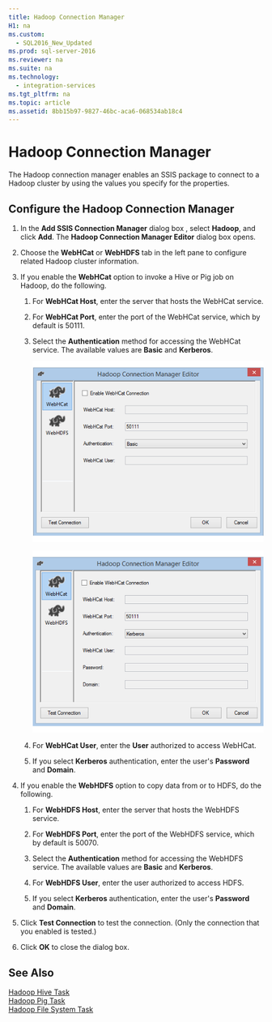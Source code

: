 ```yaml
---
title: Hadoop Connection Manager
H1: na
ms.custom: 
  - SQL2016_New_Updated
ms.prod: sql-server-2016
ms.reviewer: na
ms.suite: na
ms.technology: 
  - integration-services
ms.tgt_pltfrm: na
ms.topic: article
ms.assetid: 8bb15b97-9827-46bc-aca6-068534ab18c4
---
```

# Hadoop Connection Manager
  The Hadoop connection manager enables an SSIS package to connect to a Hadoop cluster by using the values you specify for the properties.  
  
## Configure the Hadoop Connection Manager  
  
1.  In the **Add SSIS Connection Manager** dialog box , select **Hadoop**, and click **Add**. The **Hadoop Connection Manager Editor** dialog box opens.  
  
2.  Choose the **WebHCat** or **WebHDFS** tab in the left pane to configure related Hadoop cluster information.  
  
3.  If you enable the **WebHCat** option to invoke a Hive or Pig job on Hadoop, do the following.  
  
    1.  For **WebHCat Host**, enter  the server that hosts the WebHCat service.  
  
    2.  For **WebHCat Port**, enter the port of the WebHCat service, which by default is 50111.  
  
    3.  Select the **Authentication** method for accessing the WebHCat service. The available values are **Basic** and **Kerberos**.  
  
         ![Hadoop connection manager editor with basic authentication](../../Images/Image/ImageNotContaina/Hadoop_cm_basic.png "Hadoop_cm_basic")  
  
         ![Hadoop connection manager editor with Kerberos authentication](../../Images/Image/ImageNotContaina/Hadoop_cm_kerberos.png "Hadoop_cm_kerberos")  
  
    4.  For **WebHCat User**, enter the **User** authorized to access WebHCat.  
  
    5.  If you select **Kerberos** authentication, enter the user's **Password** and **Domain**.  
  
4.  If you enable the **WebHDFS** option to copy data from or to HDFS, do the following.  
  
    1.  For **WebHDFS Host**, enter the server that hosts the WebHDFS service.  
  
    2.  For **WebHDFS Port**, enter the port of the WebHDFS service, which by default is 50070.  
  
    3.  Select the **Authentication** method for accessing the WebHDFS service. The available values are **Basic** and **Kerberos**.  
  
    4.  For **WebHDFS User**, enter the user authorized to access HDFS.  
  
    5.  If you select **Kerberos** authentication, enter the user's **Password** and **Domain**.  
  
5.  Click **Test Connection** to test the connection. \(Only the connection that you enabled is tested.\)  
  
6.  Click **OK** to close the dialog box.  
  
## See Also  
 [Hadoop Hive Task](../../Topics/TopicNameNotContainA/Hadoop-Hive-Task.md)   
 [Hadoop Pig Task](../../Topics/TopicNameNotContainA/Hadoop-Pig-Task.md)   
 [Hadoop File System Task](../../Topics/TopicNameNotContainA/Hadoop-File-System-Task.md)  
  
  
